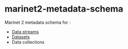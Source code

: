 # marinet2-metadata-schema
Marinet 2 metadata schema for :
- [Data streams](./datastream_schema.yaml)
- [Datasets](./dataset_schema.yaml)
- Data collections
